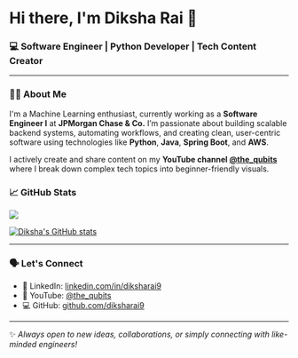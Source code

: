 # Hi there, I'm Diksha Rai 👋

### 💻 Software Engineer | Python Developer | Tech Content Creator

---

### 🧑‍💼 About Me

I'm a Machine Learning enthusiast, currently working as a **Software Engineer I** at **JPMorgan Chase & Co.** I’m passionate about building scalable backend systems, automating workflows, and creating clean, user-centric software using technologies like **Python**, **Java**, **Spring Boot**, and **AWS**.

I actively create and share content on my **YouTube channel [@the_qubits](https://www.youtube.com/@the_qubits)** where I break down complex tech topics into beginner-friendly visuals.


### 📈 GitHub Stats

![](https://komarev.com/ghpvc/?username=diksharai9&color=blueviolet&style=flat)

[![Diksha's GitHub stats](https://github-readme-stats.vercel.app/api?username=diksharai9&show_icons=true&theme=radical)](https://github.com/diksharai9/github-readme-stats)  

---

### 🗣️ Let's Connect

- 🔗 LinkedIn: [linkedin.com/in/diksharai9](https://linkedin.com/in/diksharai9)  
- 🧠 YouTube: [@the_qubits](https://www.youtube.com/@the_qubits)  
- 💻 GitHub: [github.com/diksharai9](https://github.com/diksharai9)

---

✨ *Always open to new ideas, collaborations, or simply connecting with like-minded engineers!*
